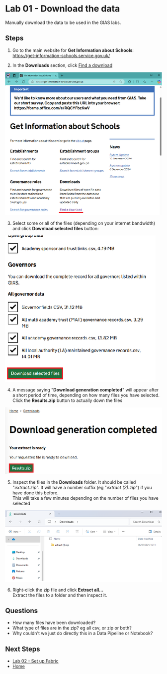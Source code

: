 # Lab 01 - Download the data  
Manually download the data to be used in the GIAS labs.

## Steps

1.  Go to the main website for **Get Information about Schools**:  
https://get-information-schools.service.gov.uk/

2.  In the **Downloads** section, click [Find a download](https://get-information-schools.service.gov.uk/Downloads)  

![Find a download](images\find-a-download.png)

3.  Select some or all of the files (depending on your internet bandwidth) and click **Download selected files** button:

![Download selected files](images\download-selected-files.png)


4. A message saying "**Download generation completed**" will appear after a short period of time, depending on how many files you have selected.  
Click the **Results.zip** button to actually down the files

![Download selected files](images\download-generation-complete.png)

5.  Inspect the files in the **Downloads** folder.  It should be called "*extract.zip*".  It will have a number suffix (eg "*extract (2).zip*") if you have done this before.  
This will take a few minutes depending on the number of files you have selected

![Downloads](images\downloads.png)

6.  Right-click the zip file and click **Extract all...**  
Extract the files to a folder and then inspect it.


## Questions
- How many files have been downloaded?
- What type of files are in the zip?  eg all csv, or zip or both?
- Why couldn't we just do directly this in a Data Pipeline or Notebook?

## Next Steps
- [Lab 02 - Set up Fabric](labs/lab02/lab02.md)
- [Home](README.md)